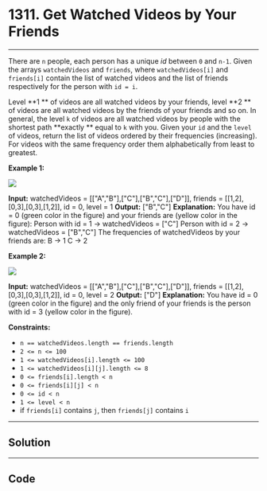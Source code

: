 # 1311. Get Watched Videos by Your Friends

---

There are `n` people, each person has a unique _id_ between `0` and `n-1`. Given the arrays `watchedVideos` and `friends`, where `watchedVideos[i]` and `friends[i]` contain the list of watched videos and the list of friends respectively for the person with `id = i`.

Level **1 ** of videos are all watched videos by your friends, level **2 ** of videos are all watched videos by the friends of your friends and so on. In general, the level `k` of videos are all watched videos by people with the shortest path **exactly ** equal to `k` with you. Given your `id` and the `level` of videos, return the list of videos ordered by their frequencies (increasing). For videos with the same frequency order them alphabetically from least to greatest. 

 

**Example 1:**

**![](https://assets.leetcode.com/uploads/2020/01/02/leetcode_friends_1.png)**


**Input:** watchedVideos = [["A","B"],["C"],["B","C"],["D"]], friends = [[1,2],[0,3],[0,3],[1,2]], id = 0, level = 1
**Output:** ["B","C"] 
**Explanation:** 
You have id = 0 (green color in the figure) and your friends are (yellow color in the figure):
Person with id = 1 -> watchedVideos = ["C"] 
Person with id = 2 -> watchedVideos = ["B","C"] 
The frequencies of watchedVideos by your friends are: 
B -> 1 
C -> 2


**Example 2:**

**![](https://assets.leetcode.com/uploads/2020/01/02/leetcode_friends_2.png)**


**Input:** watchedVideos = [["A","B"],["C"],["B","C"],["D"]], friends = [[1,2],[0,3],[0,3],[1,2]], id = 0, level = 2
**Output:** ["D"]
**Explanation:** 
You have id = 0 (green color in the figure) and the only friend of your friends is the person with id = 3 (yellow color in the figure).


 

**Constraints:**

  * `n == watchedVideos.length == friends.length`
  * `2 <= n <= 100`
  * `1 <= watchedVideos[i].length <= 100`
  * `1 <= watchedVideos[i][j].length <= 8`
  * `0 <= friends[i].length < n`
  * `0 <= friends[i][j] < n`
  * `0 <= id < n`
  * `1 <= level < n`
  * if `friends[i]` contains `j`, then `friends[j]` contains `i`

---

## Solution



---

## Code
```python


```